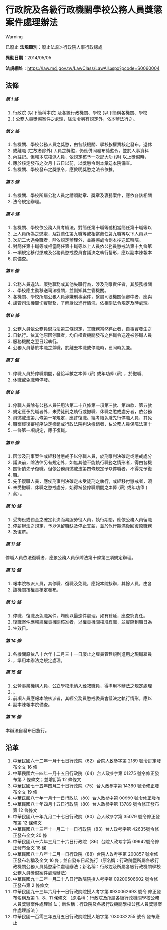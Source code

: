 # 行政院及各級行政機關學校公務人員獎懲案件處理辦法


> [!WARNING]
> 已廢止
**法規類別**：廢止法規＞行政院人事行政總處

**異動日期**：2014/05/05  

**法規網址**：https://law.moj.gov.tw/LawClass/LawAll.aspx?pcode=S0060004



## 法條
##### 第 1 條
1. 行政院 (以下簡稱本院) 及各級行政機關、學校 (以下簡稱各機關、學校
1. ) 公務人員獎懲案件之處理，除法令另有規定外，依本辦法行之。

##### 第 2 條
1. 各機關、學校公務人員之獎懲，由各該機關、學校按權責核定發布。退休
1. 或離職 (亡故者除外) 人員之獎懲，仍應併同發布獎懲令，並於人事資料
1. 內註記。但報本院核派人員，依規定核予一次記大功 (過) 以上獎懲時，
1. 應於核定發布之次月十五日以前，以獎懲令副本彙送本院備查。
1. 各機關、學校發布之獎懲令，應敘明獎懲之法令依據。

##### 第 3 條
1. 各機關、學校所屬公務人員之請頒勳章、獎章及褒揚案件，應依各該相關
1. 法令規定辦理。

##### 第 4 條
1. 各機關、學校依公務人員考績法，對簡任第十職等或相當簡任第十職等以
1. 上人員所為之懲處，及對薦任第九職等或相當薦任第九職等以下人員以一
1. 次記二大過免職者，除依規定辦理外，並將懲處令副本抄送監察院。
1. 對簡任第十職等或相當簡任第十職等以上人員依公務員懲戒法第十九條第
1. 一項規定移付懲戒及公務員懲戒委員會議決之執行情形，應以副本陳報本
1. 院備查。

##### 第 5 條
1. 公務人員違法、廢弛職務或其他失職行為，涉及刑事責任者，其服務機關
1. 、學校應主動移送司法機關，並副知其主管機關。
1. 各機關、學校所屬公務人員涉嫌刑事案件，繫屬司法機關偵審中者，應與
1. 該管司法機關切實聯繫，了解訴訟進行情況，依相關法令規定及時處理。

##### 第 6 條
1. 公務人員依公務員懲戒法第三條規定，其職務當然停止者，自事實發生之
1. 日執行。依其他原因停職者，均自權責機關發布之停職令送達被停職人員
1. 服務機關之翌日起執行。
1. 公務人員基於本職之兼職，於離去本職或停職時，應同時免兼。

##### 第 7 條
1. 停職人員於停職期間，發給半數之本俸 (薪) 或年功俸 (薪) ，於撤職、
1. 休職或免職時停發。

##### 第 8 條
1. 停職人員除有公務人員任用法第二十八條第一項第三款、第四款、第五款
1. 規定應予免職者外，未受徒刑之執行或撤職、休職之懲戒處分者，依公務
1. 員懲戒法第六條第一項規定，應許復職。經考績免職先行停職人員，其免
1. 職案經復審程序決定撤銷或行政法院判決撤銷者，依公務人員保障法第十
1. 一條第一項規定，應予復職。

##### 第 9 條
1. 因涉及刑事案件或經移付懲戒予以停職人員，於刑事判決確定或懲戒處分
1. 議決前，除法律另有規定外，如無其他不能執行職務之情形者，得由各機
1. 關衡酌先予復職。但依公務員懲戒法第四條規定予以停職者，不得先予復
1. 職。
1. 先予復職人員，應俟刑事判決確定未受徒刑之執行，或經移付懲戒者，須
1. 未受撤職、休職之懲戒處分，始得補發停職期間之本俸 (薪) 或年功俸 (
1. 薪) 。

##### 第 10 條
1. 受拘役或罰金之確定判決而易服勞役人員，執行期間，應依公務人員留職
1. 停薪辦法之規定，予以保留職缺及停止支薪，並於執行期滿後回復原職務
1. 及復薪。

##### 第 11 條
停職人員依法復職者，應依公務人員保障法第十條第三項規定辦理。

##### 第 12 條
1. 報本院核派人員，其停職、復職及免職，應報本院核辦，其餘人員，由各
1. 該機關按權責核定發布。

##### 第 13 條
1. 停職、復職及免職案件，均應以最速件處理，如有稽延，應查究責任。
1. 復職案件應報經權責機關核准者，以權責機關核准復職，並實際到職日為
1. 生效日。

##### 第 14 條
1. 各機關原依八十六年十二月三十一日廢止之雇員管理規則進用之現職雇員
1. ，準用本辦法之規定處理。

##### 第 15 條
1. 公營事業機構人員、公立學校未納入銓敘職員，得準用本辦法之規定處理
1. 。
1. 前項人員應報本院核派者，其經公務員懲戒委員會議決之執行情形，應以
1. 副本陳報本院備查。

##### 第 16 條
本辦法自發布日施行。

## 沿革
1. 中華民國六十二年一月十七日行政院（62）台院人致參字第 2189 號令訂定發布全文 16 條
1. 中華民國六十四年一月十五日行政院（64）台人政參字第 01275  號令修正發布第 7  條條文；並增訂第 12 條條文
1. 中華民國七十五年四月三十日行政院（75）台人政參字第 14360  號令修正發布全文 19 條
1. 中華民國八十年一月十一日行政院（80）台人政參字第 00969  號令修正發布
1. 中華民國八十年四月十五日行政院（80）台人政參字第 13789  號令修正發布第 12 條條文
1. 中華民國八十年九月二十七日行政院（80）台人政參字第 35079  號令修正發布第 12 條條文
1. 中華民國八十三年十一月二十一日行政院（83）台人政考字第 42635號令修正發布全文 20 條
1. 中華民國八十六年三月二十六日行政院（86）台院人政考字第 09942號令修正發布全文 18 條
1. 中華民國八十八年十二月一日行政院（88）台院人政考字第 200857 號令修正發布名稱及全文 16 條；並自發布日起施行（原名稱：行政院暨所屬各級行政機關公務人員獎懲案件處理辦法；新名稱：行政院及所屬各級行政機關學校公務人員獎懲案件處理辦法）
1.  中華民國九十二年一月二十八日行政院院授人考字第 09200506602  號令修正發布第 2  條條文
1.  中華民國九十三年六月十一日行政院院授人考字第 0930062693 號令  修正發布名稱及第 1、8、11 條條文  （原名稱：行政院及所屬各級行政機關學校公務人員獎懲案件處理辦  法；新名稱：行政院及各級行政機關學校公務人員獎懲案件處理辦法  ）
1.  中華民國一百零三年五月五日行政院院授人培字第 1030032255 號令  發布廢止
